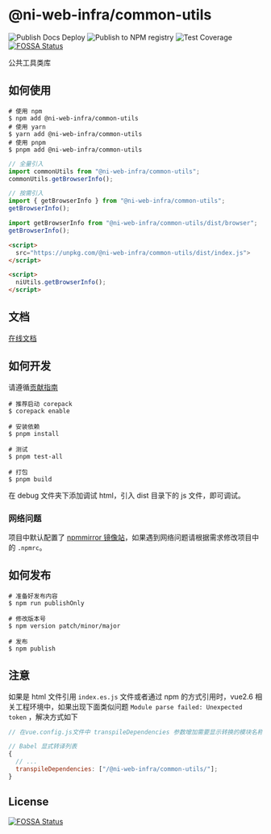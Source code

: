 # @ni-web-infra/common-utils

![Publish Docs Deploy](https://github.com/NI-Web-Infra-Team/common-utils/actions/workflows/publish-docs-deploy.yml/badge.svg) ![Publish to NPM registry](https://github.com/NI-Web-Infra-Team/common-utils/actions/workflows/publish-npm.yml/badge.svg) ![Test Coverage](https://github.com/NI-Web-Infra-Team/common-utils/actions/workflows/test-coverage.yml/badge.svg) [![FOSSA Status](https://app.fossa.com/api/projects/git%2Bgithub.com%2FNI-Web-Infra-Team%2Fcommon-utils.svg?type=shield)](https://app.fossa.com/projects/git%2Bgithub.com%2FNI-Web-Infra-Team%2Fcommon-utils?ref=badge_shield) 

公共工具类库

## 如何使用

```shell
# 使用 npm
$ npm add @ni-web-infra/common-utils
# 使用 yarn
$ yarn add @ni-web-infra/common-utils
# 使用 pnpm
$ pnpm add @ni-web-infra/common-utils
```

```javascript
// 全量引入
import commonUtils from "@ni-web-infra/common-utils";
commonUtils.getBrowserInfo();

// 按需引入
import { getBrowserInfo } from "@ni-web-infra/common-utils";
getBrowserInfo();

import getBrowserInfo from "@ni-web-infra/common-utils/dist/browser";
getBrowserInfo();
```

```html
<script>
  src="https://unpkg.com/@ni-web-infra/common-utils/dist/index.js">
</script>

<script>
  niUtils.getBrowserInfo();
</script>
```

## 文档

[在线文档](<[common-utils.js.org](https://common-utils.js.org/)>)

## 如何开发

请遵循[贡献指南](https://github.com/NI-Web-Infra-Team/common-utils/blob/main/.github/CONTRIBUTING.zh-CN.md)

```shell
# 推荐启动 corepack
$ corepack enable

# 安装依赖
$ pnpm install

# 测试
$ pnpm test-all

# 打包
$ pnpm build
```

在 debug 文件夹下添加调试 html，引入 dist 目录下的 js 文件，即可调试。

### 网络问题

项目中默认配置了 [npmmirror 镜像站](https://npmmirror.com/)，如果遇到网络问题请根据需求修改项目中的 `.npmrc`。

## 如何发布

```shell
# 准备好发布内容
$ npm run publishOnly

# 修改版本号
$ npm version patch/minor/major

# 发布
$ npm publish
```

## 注意

如果是 html 文件引用 `index.es.js` 文件或者通过 npm 的方式引用时，vue2.6 相关工程环境中，如果出现下面类似问题 `Module parse failed: Unexpected token` ，解决方式如下

```javascript
// 在vue.config.js文件中 transpileDependencies 参数增加需要显示转换的模块名称

// Babel 显式转译列表
{
  // ...
  transpileDependencies: ["/@ni-web-infra/common-utils/"];
}
```

## License

[![FOSSA Status](https://app.fossa.com/api/projects/git%2Bgithub.com%2FNI-Web-Infra-Team%2Fcommon-utils.svg?type=large)](https://app.fossa.com/projects/git%2Bgithub.com%2FNI-Web-Infra-Team%2Fcommon-utils?ref=badge_large)
